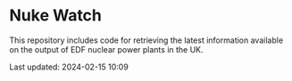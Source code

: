 # Nuke Watch

This repository includes code for retrieving the latest information available on the output of EDF nuclear power plants in the UK.

Last updated: 2024-02-15 10:09